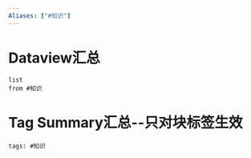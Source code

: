```yaml
---
Aliases: ["#知识"]
---
```

# Dataview汇总

```dataview
list
from #知识
```

# Tag Summary汇总--只对块标签生效

```add-summary
tags: #知识
```

